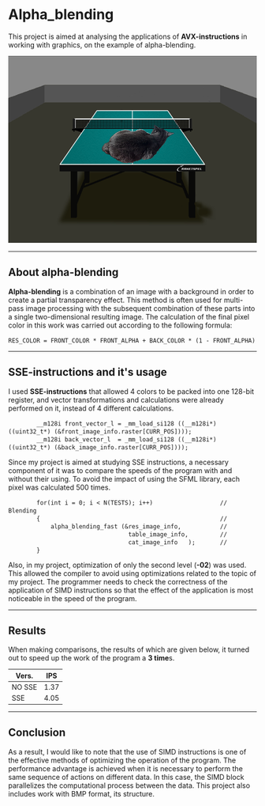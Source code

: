 # Alpha_blending
This project is aimed at analysing the applications of **AVX-instructions** in working with graphics, on the example of alpha-blending.

![alt-текст][cat_table]

[cat_table]: https://github.com/Troll0ton/Alpha_blending/blob/main/result.bmp

---

## About alpha-blending
**Alpha-blending** is a combination of an image with a background in order to create a partial transparency effect.
This method is often used for multi-pass image processing with the subsequent combination of these parts into a single two-dimensional resulting image.
The calculation of the final pixel color in this work was carried out according to the following formula: 

```
RES_COLOR = FRONT_COLOR * FRONT_ALPHA + BACK_COLOR * (1 - FRONT_ALPHA)
```

---

## SSE-instructions and it's usage
I used **SSE-instructions** that allowed 4 colors to be packed into one 128-bit register, and vector transformations and calculations were already performed on it, instead of 4 different calculations.

```
        __m128i front_vector_l = _mm_load_si128 ((__m128i*)((uint32_t*) (&front_image_info.raster[CURR_POS])));
        __m128i back_vector_l  = _mm_load_si128 ((__m128i*)((uint32_t*) (&back_image_info.raster[CURR_POS])));

```


Since my project is aimed at studying SSE instructions, a necessary component of it was to compare the speeds of the program with and without their using.
To avoid the impact of using the SFML library, each pixel was calculated 500 times. 
```
        for(int i = 0; i < N(TESTS); i++)                   // Blending
        {                                                   //
            alpha_blending_fast (&res_image_info,           //
                                  table_image_info,         //
                                  cat_image_info   );       //
        } 
```
Also, in my project, optimization of only the second level (**-02**) was used.
This allowed the compiler to avoid using optimizations related to the topic of my project. The programmer needs to check the correctness of the application of SIMD instructions
so that the effect of the application is most noticeable in the speed of the program.


---

## Results
When making comparisons, the results of which are given below, it turned out to speed up the work of the program a **3 time**s.

| Vers.  |  IPS   |
| ------ | ------ |
| NO SSE |  1.37  | 
| SSE    |  4.05  |


---


## Conclusion
As a result, I would like to note that the use of SIMD instructions is one of the effective methods of optimizing the operation of the program.
The performance advantage is achieved when it is necessary to perform the same sequence of actions on different data.
In this case, the SIMD block parallelizes the computational process between the data.
This project also includes work with BMP format, its structure.

